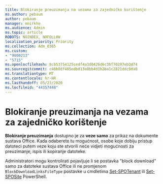 ```yaml
---
title: Blokiranje preuzimanja na vezama za zajedničko korištenje
ms.author: pebaum
author: pebaum
manager: mnirkhe
ms.audience: Admin
ms.topic: article
ROBOTS: NOINDEX, NOFOLLOW
localization_priority: Priority
ms.collection: Adm_O365
ms.custom:
- "9000213"
- "5715"
ms.openlocfilehash: 8cb53754125cedf4a3d0426d6c3bf70297eb3d74
ms.sourcegitcommit: c46b8df485edbd13e8bb4d1b2ba1c2821ddc9da0
ms.translationtype: MT
ms.contentlocale: hr-HR
ms.lasthandoff: 05/23/2020
ms.locfileid: "44357448"
---
```

# <a name="block-download-on-sharing-links"></a>Blokiranje preuzimanja na vezama za zajedničko korištenje

**Blokiranje preuzimanja** dostupno je za **veze samo** za prikaz na dokumente sustava Office. Kada odaberete tu mogućnost, osobe koje dobiju pristup datoteci putem veze koju ste stvorili neće vidjeti mogućnosti za preuzimanje, ispis ili kopiranje datoteke.

Administratori mogu kontrolirati pojavljuje li se postavka "block download" samo za datoteke sustava Office ili ne promjenom `BlockDownloadLinksFileType` postavke u cmdletima [Set-SPOTenant](https://docs.microsoft.com/powershell/module/sharepoint-online/set-spotenant?view=sharepoint-ps) ili [Set-SPOSite](https://docs.microsoft.com/powershell/module/sharepoint-online/set-sposite?view=sharepoint-ps) PowerShell.
